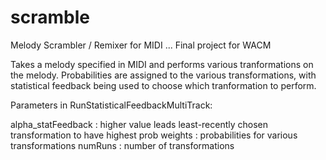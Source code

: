 # scramble
Melody Scrambler / Remixer for MIDI ... Final project for WACM

Takes a melody specified in MIDI and performs various tranformations on the melody.
Probabilities are assigned to the various transformations, with statistical feedback being used to 
choose which tranformation to perform.

Parameters in RunStatisticalFeedbackMultiTrack:

  alpha_statFeedback : higher value leads least-recently chosen transformation to have highest prob
  weights : probabilities for various transformations
  numRuns : number of transformations
